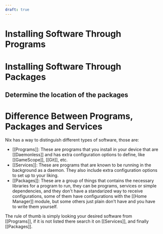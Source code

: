```yaml
---
draft: true
---
```



# Installing Software Through Programs

# Installing Software Through Packages

## Determine the location of the packages

# Difference Between Programs, Packages and Services

Nix has a way to distinguish different types of software, those are:

- [[Programs]]: These are programs that you install in your device that are [[Daemonless]] and has extra configuration options to define, like [[GameScope]], [[Git]], etc.
- [[Services]]: These are programs that are known to be running in the background as a daemon. They also include extra configuration options to set up to your liking.
- [[Packages]]: These are a group of things that contains the necessary libraries for a program to run, they can be programs, services or simple dependencies, and they don't have a standarized way to receive configurations, some of them have configurations with the [[Home Manager]] module, but some others just plain don't have and you have to write them yourself.

The rule of thumb is simply looking your desired software from [[Programs]], if it is not listed there search it on [[Services]], and finally [[Packages]].